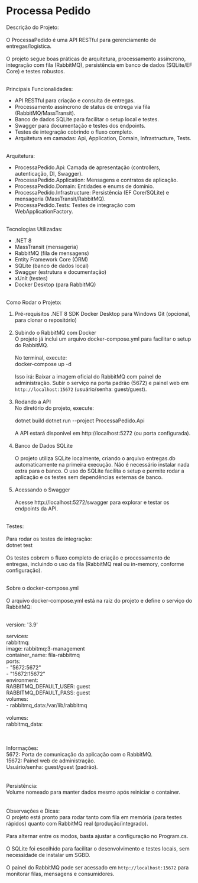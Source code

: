 # Processa Pedido

Descrição do Projeto:<br><br>
O ProcessaPedido é uma API RESTful para gerenciamento de entregas/logística. <br><br>
O projeto segue boas práticas de arquitetura, processamento assíncrono, integração com fila (RabbitMQ), persistência em banco de dados (SQLite/EF Core) e testes robustos.<br><br>

Principais Funcionalidades:<br>
- API RESTful para criação e consulta de entregas.<br>
- Processamento assíncrono de status de entrega via fila (RabbitMQ/MassTransit).<br>
- Banco de dados SQLite para facilitar o setup local e testes.<br>
- Swagger para documentação e testes dos endpoints.<br>
- Testes de integração cobrindo o fluxo completo.<br>
- Arquitetura em camadas: Api, Application, Domain, Infrastructure, Tests.<br><br>

Arquitetura:<br>
- ProcessaPedido.Api: Camada de apresentação (controllers, autenticação, DI, Swagger).<br>
- ProcessaPedido.Application: Mensagens e contratos de aplicação.<br>
- ProcessaPedido.Domain: Entidades e enums de domínio.<br>
- ProcessaPedido.Infrastructure: Persistência (EF Core/SQLite) e mensageria (MassTransit/RabbitMQ).<br>
- ProcessaPedido.Tests: Testes de integração com WebApplicationFactory.<br><br>

Tecnologias Utilizadas:<br>
- .NET 8<br>
- MassTransit (mensageria)<br>
- RabbitMQ (fila de mensagens)<br>
- Entity Framework Core (ORM)<br>
- SQLite (banco de dados local)<br>
- Swagger (estrutura e documentação)<br>
- xUnit (testes)<br>
- Docker Desktop (para RabbitMQ)<br><br>

Como Rodar o Projeto:<br>
1. Pré-requisitos
.NET 8 SDK
Docker Desktop para Windows
Git (opcional, para clonar o repositório)<br><br>
2. Subindo o RabbitMQ com Docker<br>
O projeto já inclui um arquivo docker-compose.yml para facilitar o setup do RabbitMQ.<br><br>
No terminal, execute:<br>
docker-compose up -d<br><br>
Isso irá:
Baixar a imagem oficial do RabbitMQ com painel de administração.
Subir o serviço na porta padrão (5672) e painel web em `http://localhost:15672` (usuário/senha: guest/guest).<br><br>
3. Rodando a API<br>
No diretório do projeto, execute:<br><br>
dotnet build
dotnet run --project ProcessaPedido.Api<br><br>
A API estará disponível em http://localhost:5272 (ou porta configurada).<br><br>
4. Banco de Dados SQLite<br><br>
O projeto utiliza SQLite localmente, criando o arquivo entregas.db automaticamente na primeira execução.
Não é necessário instalar nada extra para o banco.
O uso do SQLite facilita o setup e permite rodar a aplicação e os testes sem dependências externas de banco.<br><br>
5. Acessando o Swagger<br><br>
Acesse http://localhost:5272/swagger para explorar e testar os endpoints da API.<br><br>

Testes:<br><br>
Para rodar os testes de integração:<br>
dotnet test<br><br>
Os testes cobrem o fluxo completo de criação e processamento de entregas, incluindo o uso da fila (RabbitMQ real ou in-memory, conforme configuração).<br><br>

Sobre o docker-compose.yml<br><br>
O arquivo docker-compose.yml está na raiz do projeto e define o serviço do RabbitMQ:<br><br>

version: '3.9'

services:<br>
  rabbitmq:<br>
    image: rabbitmq:3-management<br>
    container_name: fila-rabbitmq<br>
    ports:<br>
      - "5672:5672"<br>
      - "15672:15672"<br>
    environment:<br>
      RABBITMQ_DEFAULT_USER: guest<br>
      RABBITMQ_DEFAULT_PASS: guest<br>
    volumes:<br>
      - rabbitmq_data:/var/lib/rabbitmq<br>
<br>
volumes:<br>
  rabbitmq_data:<br><br><br>

Informações:<br>
5672: Porta de comunicação da aplicação com o RabbitMQ.<br>
15672: Painel web de administração.<br>
Usuário/senha: guest/guest (padrão).<br><br><br>
Persistência:<br>
Volume nomeado para manter dados mesmo após reiniciar o container.<br>
<br><br>
Observações e Dicas:<br>
O projeto está pronto para rodar tanto com fila em memória (para testes rápidos) quanto com RabbitMQ real (produção/integrado).<br><br>
Para alternar entre os modos, basta ajustar a configuração no Program.cs.<br><br>
O SQLite foi escolhido para facilitar o desenvolvimento e testes locais, sem necessidade de instalar um SGBD.<br><br>
O painel do RabbitMQ pode ser acessado em `http://localhost:15672` para monitorar filas, mensagens e consumidores.
